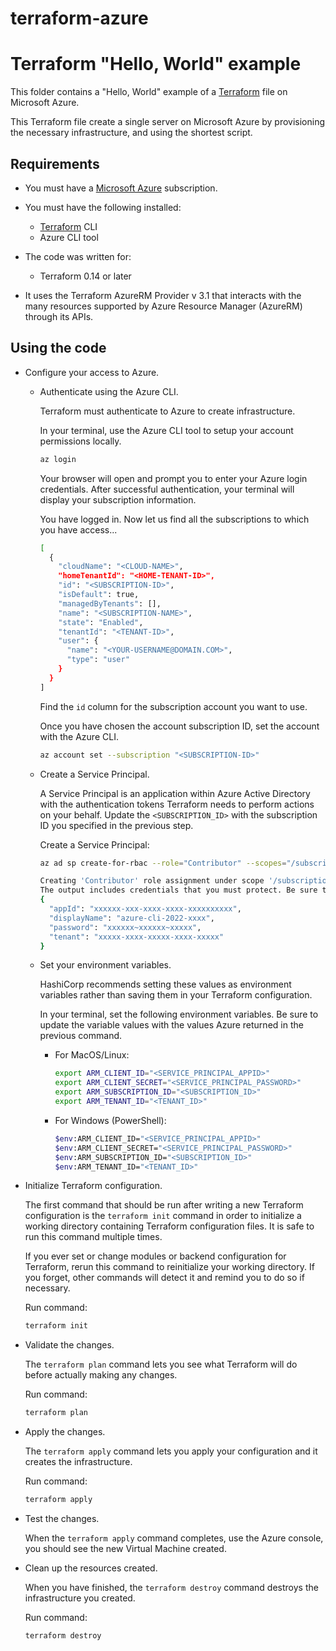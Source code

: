 # terraform-azure

# Terraform "Hello, World" example

This folder contains a "Hello, World" example of a [Terraform](https://www.terraform.io/) file on Microsoft Azure.

This Terraform file create a single server on Microsoft Azure by provisioning the necessary infrastructure, and using the shortest script.

## Requirements

* You must have a [Microsoft Azure](https://azure.microsoft.com/) subscription.

* You must have the following installed:
  * [Terraform](https://www.terraform.io/) CLI
  * Azure CLI tool

* The code was written for:
  * Terraform 0.14 or later

* It uses the Terraform AzureRM Provider v 3.1 that interacts with the many resources supported by Azure Resource Manager (AzureRM) through its APIs.

## Using the code

* Configure your access to Azure.

  * Authenticate using the Azure CLI.

    Terraform must authenticate to Azure to create infrastructure.

    In your terminal, use the Azure CLI tool to setup your account permissions locally.

    ```bash
    az login  
    ```

    Your browser will open and prompt you to enter your Azure login credentials. After successful authentication, your terminal will display your subscription information.

    You have logged in. Now let us find all the subscriptions to which you have access...

    ```bash
    [
      {
        "cloudName": "<CLOUD-NAME>",
        "homeTenantId": "<HOME-TENANT-ID>",
        "id": "<SUBSCRIPTION-ID>",
        "isDefault": true,
        "managedByTenants": [],
        "name": "<SUBSCRIPTION-NAME>",
        "state": "Enabled",
        "tenantId": "<TENANT-ID>",
        "user": {
          "name": "<YOUR-USERNAME@DOMAIN.COM>",
          "type": "user"
        }
      }
    ]
    ```

    Find the `id` column for the subscription account you want to use.

    Once you have chosen the account subscription ID, set the account with the Azure CLI.

    ```bash
    az account set --subscription "<SUBSCRIPTION-ID>"
    ```

  * Create a Service Principal.

    A Service Principal is an application within Azure Active Directory with the authentication tokens Terraform needs to perform actions on your behalf. Update the `<SUBSCRIPTION_ID>` with the subscription ID you specified in the previous step.

    Create a Service Principal:

    ```bash
    az ad sp create-for-rbac --role="Contributor" --scopes="/subscriptions/<SUBSCRIPTION_ID>"

    Creating 'Contributor' role assignment under scope '/subscriptions/<SUBSCRIPTION_ID>'
    The output includes credentials that you must protect. Be sure that you do not include these credentials in your code or check the credentials into your source control. For more information, see https://aka.ms/azadsp-cli
    {
      "appId": "xxxxxx-xxx-xxxx-xxxx-xxxxxxxxxx",
      "displayName": "azure-cli-2022-xxxx",
      "password": "xxxxxx~xxxxxx~xxxxx",
      "tenant": "xxxxx-xxxx-xxxxx-xxxx-xxxxx"
    }
    ```

  * Set your environment variables.

    HashiCorp recommends setting these values as environment variables rather than saving them in your Terraform configuration.

    In your terminal, set the following environment variables. Be sure to update the variable values with the values Azure returned in the previous command.

    * For MacOS/Linux:

      ```bash
      export ARM_CLIENT_ID="<SERVICE_PRINCIPAL_APPID>"
      export ARM_CLIENT_SECRET="<SERVICE_PRINCIPAL_PASSWORD>"
      export ARM_SUBSCRIPTION_ID="<SUBSCRIPTION_ID>"
      export ARM_TENANT_ID="<TENANT_ID>"
      ```

    * For Windows (PowerShell):

      ```bash
      $env:ARM_CLIENT_ID="<SERVICE_PRINCIPAL_APPID>"
      $env:ARM_CLIENT_SECRET="<SERVICE_PRINCIPAL_PASSWORD>"
      $env:ARM_SUBSCRIPTION_ID="<SUBSCRIPTION_ID>"
      $env:ARM_TENANT_ID="<TENANT_ID>"
      ```

* Initialize Terraform configuration.

  The first command that should be run after writing a new Terraform configuration is the `terraform init` command in order to initialize a working directory containing Terraform configuration files. It is safe to run this command multiple times.

  If you ever set or change modules or backend configuration for Terraform, rerun this command to reinitialize your working directory. If you forget, other commands will detect it and remind you to do so if necessary.

  Run command:

  ```bash
  terraform init
  ```

* Validate the changes.

  The `terraform plan` command lets you see what Terraform will do before actually making any changes.

  Run command:

  ```bash
  terraform plan
  ```

* Apply the changes.

  The `terraform apply` command lets you apply your configuration and it creates the infrastructure.

  Run command:

  ```bash
  terraform apply
  ```

* Test the changes.

  When the `terraform apply` command completes, use the Azure console, you should see the new Virtual Machine created.
  
* Clean up the resources created.

  When you have finished, the `terraform destroy` command destroys the infrastructure you created.
  
  Run command:

  ```bash
  terraform destroy
  ```
  
